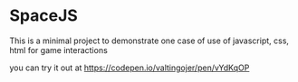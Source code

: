 # SpaceJS
This is a minimal project to demonstrate one case of use of javascript, css, html for game interactions

you can try it out at https://codepen.io/valtingojer/pen/vYdKqOP
